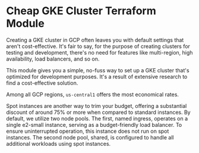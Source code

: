 # Cheap GKE Cluster Terraform Module

Creating a GKE cluster in GCP often leaves you with default settings that aren't cost-effective. It's fair to say, for the purpose of creating clusters for testing and development, there's no need for features like multi-region, high availability, load balancers, and so on.

This module gives you a simple, no-fuss way to set up a GKE cluster that's optimized for development purposes. It's a result of extensive research to find a cost-effective solution.

Among all GCP regions, `us-central1` offers the most economical rates.

Spot instances are another way to trim your budget, offering a substantial discount of around 75% or more when compared to standard instances. By default, we utilize two node pools. The first, named ingress, operates on a single e2-small instance, serving as a budget-friendly load balancer. To ensure uninterrupted operation, this instance does not run on spot instances. The second node pool, shared, is configured to handle all additional workloads using spot instances.
